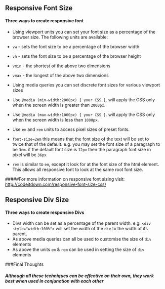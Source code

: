## Responsive Font Size

#### Three ways to create responsive font  
* Using viewport units you can set your font size as a percentage of the browser size. The following units are available:  
 * `vw` - sets the font size to be a percentage of the browser width
 * `vh` - sets the font size to be a percentage of the browser height
 * `vmin` - the shortest of the above two dimensions
 * `vmax` - the longest of the above two dimensions


* Using media queries you can set discrete font sizes for various viewport sizes
 * Use `@media (min-width:2000px) { your CSS }`. will apply the CSS only when the screen width is greater than `2000px`.
 * Use `@media (max-width:1000px) { your CSS }`. will apply the CSS only when the screen width is less than `1000px`.


* Use `em` and `rem` units to access pixel sizes of preset fonts.
 * `font-size=2em` this means that the font size of the text will be set to twice that of the default. e.g. you may set the font size of a paragraph to be `3em`. if the default font size is `12px` then the paragraph font size in pixel will be `36px`
 * `rem` is similar to `em`, except it look for at the font size of the html element. This allows all responsive font to look at the same root font size.

 #####For more information on responsive font sizing visit: http://codeitdown.com/responsive-font-size-css/

## Responsive Div Size

#### Three ways to create responsive Divs  
* Divs width can be set as a percentage of the parent width. e.g. `<div style="width:100%">` will set the width of the `div` to the width of its parent.
* As above media queries can all be used to customise the size of `div` elements
* As above the units `em` & `rem` can be used in setting the size of `div` elements


###Final Thoughts

##### Although all these techniques can be effective on their own, they work best when used in conjunction with each other
